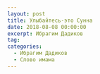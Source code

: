 ```yaml
---
layout: post
title: Улыбайтесь-это Сунна
date: 2018-08-08 00:00:00
excerpt: Ибрагим Дадиков
tag:
categories:
  - Ибрагим Дадиков
  - Слово имама
---
```


<div id="vk_playlist_-148559660_12"></div>

<script type="text/javascript" src="https://vk.com/js/api/openapi.js?158"></script>

<script type="text/javascript">
  (function() {
    VK.Widgets.Playlist("vk_playlist_-148559660_12", -148559660, 12,'1f6d7502c7498da3d0');
  }());
</script>